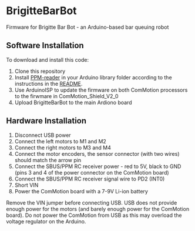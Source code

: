 
# BrigitteBarBot

Firmware for Brigitte Bar Bot - an Arduino-based bar queuing robot

## Software Installation
To download and install this code:

1. Clone this repository
2. Install [PPM-reader](https://github.com/Nikkilae/PPM-reader) in your Arduino library folder according to the instructions in the [README](https://github.com/Nikkilae/PPM-reader/blob/master/README.md).
3. Use ArduinoISP to update the firmware on both ComMotion processors to the firwmare in ComMotion_Shield_V2_0
4. Upload BrigitteBarBot to the main Ardiono board

## Hardware Installation

1. Disconnect USB power
2. Connect the left motors to M1 and M2
2. Connect the right motors to M3 and M4
3. Connect the motor encoders, the sensor connector (with two wires) should match the arrow pin
4. Connect the SBUS/PPM RC receiver power - red to 5V, black to GND (pins 3 and 4 of the power connector on the ComMotion board)
5. Connect the SBUS/PPM RC receiver signal wire to PD2 (INT0)
6. Short VIN
7. Power the ComMotion board with a 7-9V Li-ion battery

Remove the VIN jumper before connecting USB. USB does not provide enough power for the motors (and barely enough power for the ComMotion board). Do not power the ComMotion from USB as this may overload the voltage regulator on the Arduino.

